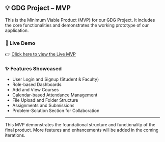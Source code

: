 ## 💡 GDG Project – MVP

This is the Minimum Viable Product (MVP) for our GDG Project. It includes the core functionalities and demonstrates the working prototype of our application.

### 🚀 Live Demo

👉 [Click here to view the Live MVP](https://drive.google.com/file/d/1GK7ODO0DjEUj75-pTJGfOAsZd5ZF_sYg/view?usp=sharing)

### ✨ Features Showcased
- User Login and Signup (Student & Faculty)
- Role-based Dashboards
- Add and View Courses
- Calendar-based Attendance Management
- File Upload and Folder Structure
- Assignments and Submissions
- Problem-Solution Section for Collaboration

---

This MVP demonstrates the foundational structure and functionality of the final product. More features and enhancements will be added in the coming iterations.
